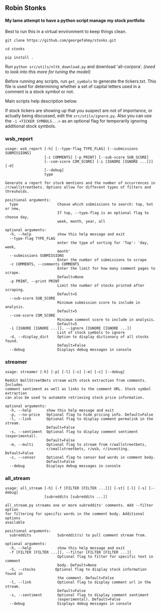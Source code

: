 ## Robin Stonks
#### My lame attempt to have a python script manage my stock portfolio

Best to run this in a virtual environment to keep things clean.

`git clone https://github.com/georgefahmy/stonks.git`

`cd stonks`

`pip install .`


Run `python src/utils/nltk_download.py` and download 'all-corpora'.
_(need to look into this more for tuning the model)_

Before running any scripts, run `get_symbols` to generate the tickers.txt. This file
is used for determining whether a set of capital letters used in a comment is a stock symbol or not.

Main scripts help description below.

If stock tickers are showing up that you suspect are not of importance, or actually being
discussed, edit the `src/utils/ignore.py`. Also you can use the `-i <TICKER SYMBOLS...>` as an
optional flag for temporarily ignoring additional stock symbols.

### wsb_report
```
usage: wsb_report [-h] [--type-flag TYPE_FLAG] [--submissions SUBMISSIONS]
                  [-c COMMENTS] [-p PRINT] [--sub-score SUB_SCORE]
                  [--com-score COM_SCORE] [-i [IGNORE [IGNORE ...]]] [-d]
                  [--debug]
                  type

Generate a report for stock mentions and the number of occurrences in
/r/wallstreetbets. Options allow for different types of filters and
thresholds.

positional arguments:
  type                  Choose which submissions to search: top, hot or new,
                        If top, --type-flag is an optional flag to choose day,
                        week, month, year, all

optional arguments:
  -h, --help            show this help message and exit
  --type-flag TYPE_FLAG
                        enter the type of sorting for 'Top': 'day, week,
                        month'
  --submissions SUBMISSIONS
                        Enter the number of submissions to scrape
  -c COMMENTS, --comments COMMENTS
                        Enter the limit for how many comment pages to scrape.
                        Default=None
  -p PRINT, --print PRINT
                        Limit the number of stocks printed after scraping.
                        Default=5
  --sub-score SUB_SCORE
                        Minimum submission score to include in analysis.
                        Default=5
  --com-score COM_SCORE
                        Minimum comment score to include in analysis.
                        Default=5
  -i [IGNORE [IGNORE ...]], --ignore [IGNORE [IGNORE ...]]
                        List of stock symbols to ignore
  -d, --display_dict    Option to display dictionary of all stocks found.
                        Default=False
  --debug               Displays debug messages in console
```


### streamer

```
usage: streamer [-h] [-p] [-l] [-s] [-m] [-c] [--debug]

Reddit WallStreetBets stream with stock extraction from comments. Includes
comment sentiment as well as links to the comment URL. Stock symbol extraction
can also be used to automate retrieving stock price information.

optional arguments:
  -h, --help       show this help message and exit
  -p, --no-price   Optional flag to hide pricing info. Default=False
  -l, --link       Optional flag to display comment permalink in the stream.
                   Default=False
  -s, --sentiment  Optional flag to display comment sentiment (experimental).
                   Default=False
  -m, --multi      Optional flag to stream from r/wallstreetbets,
                   r/smallstreetbets, r/wsb, r/investing. Default=False
  -c, --censor     Optional flag to censor bad words in comment body.
                   Default=False
  --debug          Displays debug messages in console
```

### all_stream

```
usage: all_stream [-h] [-f [FILTER [FILTER ...]]] [-st] [-l] [-s] [--debug]
                  [subreddits [subreddits ...]]

all_stream.py streams one or more subreddits' comments. Add --filter option
for filtering for specific words in the comment body. Additional options
available

positional arguments:
  subreddits            Subreddit(s) to pull comment stream from.

optional arguments:
  -h, --help            show this help message and exit
  -f [FILTER [FILTER ...]], --filter [FILTER [FILTER ...]]
                        Optional flag to filter for specific text in comment
                        body. Default=None
  -S, --stocks         Optional flag to display stock information found in
                        the comment. Default=False
  -l, --link            Optional flag to display comment url in the stream.
                        Default=False
  -s, --sentiment       Optional flag to display comment sentiment
                        (experimental). Default=False
  --debug               Displays debug messages in console
  ```
